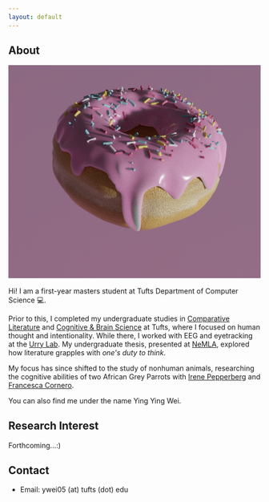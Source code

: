 ```yaml
---
layout: default
---
```


## About

<img class="profile-picture" src="headshot.png">

Hi! I am a first-year masters student at Tufts Department of Computer Science 💻. 

Prior to this, I completed my undergraduate studies in [Comparative Literature](https://as.tufts.edu/international-literary-and-visual-studies/about) and [Cognitive & Brain Science](https://as.tufts.edu/psychology/academics/undergraduate-programs/babs-cognitive-and-brain-science) at Tufts, where I focused on human thought and intentionality. While there, I worked with EEG and eyetracking at the [Urry Lab](https://sites.tufts.edu/emotiononthebrain/personnel/heatherurry/). My undergraduate thesis, presented at [NeMLA](https://www.nemla.org/content/dam/www/nemla/newsletters/NeMLA_Newsletter_2025_Winter.pdf), explored how literature grapples with *one's duty to think*. 

My focus has since shifted to the study of nonhuman animals, researching the cognitive abilities 
of two African Grey Parrots with [Irene Pepperberg](https://alexfoundation.org/) and [Francesca Cornero](https://www.psychol.cam.ac.uk/staff/francesca-cornero).

You can also find me under the name Ying Ying Wei. 

## Research Interest

Forthcoming...:)

## Contact

* Email: ywei05 (at) tufts (dot) edu


